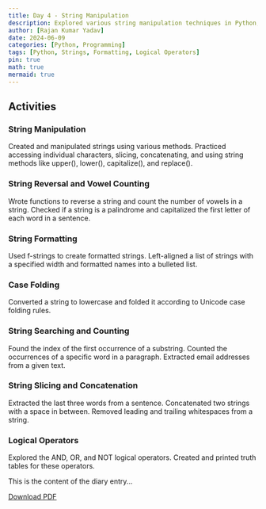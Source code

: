 ```yaml
---
title: Day 4 - String Manipulation
description: Explored various string manipulation techniques in Python, including string methods, formatting, and logical operators.
author: [Rajan Kumar Yadav]
date: 2024-06-09
categories: [Python, Programming]
tags: [Python, Strings, Formatting, Logical Operators]
pin: true
math: true
mermaid: true
---
```


## Activities

### String Manipulation

Created and manipulated strings using various methods.
Practiced accessing individual characters, slicing, concatenating, and using string methods like upper(), lower(), capitalize(), and replace().

### String Reversal and Vowel Counting

Wrote functions to reverse a string and count the number of vowels in a string.
Checked if a string is a palindrome and capitalized the first letter of each word in a sentence.

### String Formatting

Used f-strings to create formatted strings.
Left-aligned a list of strings with a specified width and formatted names into a bulleted list.

### Case Folding

Converted a string to lowercase and folded it according to Unicode case folding rules.

### String Searching and Counting

Found the index of the first occurrence of a substring.
Counted the occurrences of a specific word in a paragraph.
Extracted email addresses from a given text.

### String Slicing and Concatenation

Extracted the last three words from a sentence.
Concatenated two strings with a space in between.
Removed leading and trailing whitespaces from a string.

### Logical Operators

Explored the AND, OR, and NOT logical operators.
Created and printed truth tables for these operators.

This is the content of the diary entry...  

[Download PDF](/pdfs/2024-06-09-DAY4.pdf)
